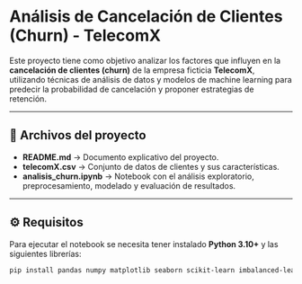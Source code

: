 #  Análisis de Cancelación de Clientes (Churn) - TelecomX

Este proyecto tiene como objetivo analizar los factores que influyen en la **cancelación de clientes (churn)** de la empresa ficticia **TelecomX**, utilizando técnicas de análisis de datos y modelos de machine learning para predecir la probabilidad de cancelación y proponer estrategias de retención.

---

## 📂 Archivos del proyecto

- **README.md** → Documento explicativo del proyecto.  
- **telecomX.csv** → Conjunto de datos de clientes y sus características.  
- **analisis_churn.ipynb** → Notebook con el análisis exploratorio, preprocesamiento, modelado y evaluación de resultados.  

---

## ⚙️ Requisitos

Para ejecutar el notebook se necesita tener instalado **Python 3.10+** y las siguientes librerías:

```bash
pip install pandas numpy matplotlib seaborn scikit-learn imbalanced-learn
